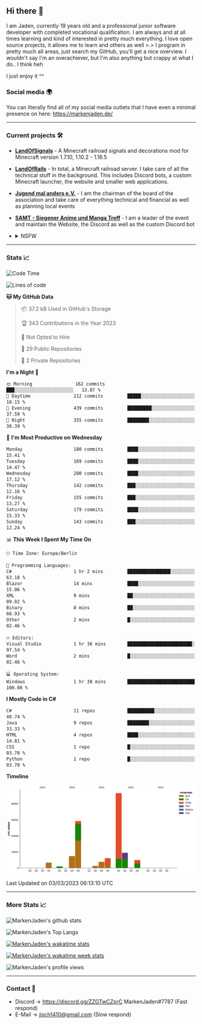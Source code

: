 ## Hi there 👋
I am Jaden, currently 19 years old and a professional junior software developer with completed vocational qualification. I am always and at all times learning and kind of interested in pretty much everything. I love open source projects, it allows me to learn and others as well >.>
I program in pretty much all areas, just search my GitHub, you'll get a nice overview.
I wouldn't say I'm an overachiever, but I'm also anything but crappy at what I do.. I think heh

I just enjoy it ^^

### Social media 🌍

You can literally find all of my social media outlets that I have even a minimal presence on here: https://markenjaden.de/

---

### Current projects 🛠

* [**LandOfSignals**](https://github.com/LandOfRails/LandOfSignals) - A Minecraft railroad signals and decorations mod for Minecraft version 1.7.10, 1.10.2 - 1.16.5
* [**LandOfRails**](https://github.com/LandOfRails) - In total, a Minecraft railroad server. I take care of all the technical stuff in the background. This includes Discord bots, a custom Minecraft launcher, the website and smaller web applications.
* [**Jugend mal anders e.V.**](https://jugendmalanders.de/) - I am the chairman of the board of the association and take care of everything technical and financial as well as planning local events
* [**SAMT - Siegener Anime und Manga Treff**](https://github.com/Siegener-Anime-und-Manga-Treff-SAMT) - I am a leader of the event and maintain the Website, the Discord as well as the custom Discord bot
* <details> 
  <summary>NSFW</summary>
  
  [**Nekos**](https://github.com/MarkenJaden/Nekos) - Website providing you with random lewd neko pics
  
</details>

---

### Stats 📈

<!--START_SECTION:waka-->
![Code Time](http://img.shields.io/badge/Code%20Time-1%2C064%20hrs%2036%20mins-blue)

![Lines of code](https://img.shields.io/badge/From%20Hello%20World%20I%27ve%20Written-109.9%20thousand%20lines%20of%20code-blue)

**🐱 My GitHub Data** 

> 📦 37.2 kB Used in GitHub's Storage 
 > 
> 🏆 343 Contributions in the Year 2023
 > 
> 🚫 Not Opted to Hire
 > 
> 📜 29 Public Repositories 
 > 
> 🔑 2 Private Repositories 
 > 
**I'm a Night 🦉** 

```text
🌞 Morning                162 commits         ███░░░░░░░░░░░░░░░░░░░░░░   13.87 % 
🌆 Daytime                212 commits         █████░░░░░░░░░░░░░░░░░░░░   18.15 % 
🌃 Evening                439 commits         █████████░░░░░░░░░░░░░░░░   37.59 % 
🌙 Night                  355 commits         ████████░░░░░░░░░░░░░░░░░   30.39 % 
```
📅 **I'm Most Productive on Wednesday** 

```text
Monday                   180 commits         ████░░░░░░░░░░░░░░░░░░░░░   15.41 % 
Tuesday                  169 commits         ████░░░░░░░░░░░░░░░░░░░░░   14.47 % 
Wednesday                200 commits         ████░░░░░░░░░░░░░░░░░░░░░   17.12 % 
Thursday                 142 commits         ███░░░░░░░░░░░░░░░░░░░░░░   12.16 % 
Friday                   155 commits         ███░░░░░░░░░░░░░░░░░░░░░░   13.27 % 
Saturday                 179 commits         ████░░░░░░░░░░░░░░░░░░░░░   15.33 % 
Sunday                   143 commits         ███░░░░░░░░░░░░░░░░░░░░░░   12.24 % 
```


📊 **This Week I Spent My Time On** 

```text
🕑︎ Time Zone: Europe/Berlin

💬 Programming Languages: 
C#                       1 hr 2 mins         ████████████████░░░░░░░░░   63.18 % 
Blazor                   14 mins             ████░░░░░░░░░░░░░░░░░░░░░   15.06 % 
XML                      9 mins              ██░░░░░░░░░░░░░░░░░░░░░░░   09.82 % 
Binary                   8 mins              ██░░░░░░░░░░░░░░░░░░░░░░░   08.93 % 
Other                    2 mins              █░░░░░░░░░░░░░░░░░░░░░░░░   02.46 % 

🔥 Editors: 
Visual Studio            1 hr 36 mins        ████████████████████████░   97.54 % 
Word                     2 mins              █░░░░░░░░░░░░░░░░░░░░░░░░   02.46 % 

💻 Operating System: 
Windows                  1 hr 38 mins        █████████████████████████   100.00 % 
```

**I Mostly Code in C#** 

```text
C#                       11 repos            ██████████░░░░░░░░░░░░░░░   40.74 % 
Java                     9 repos             ████████░░░░░░░░░░░░░░░░░   33.33 % 
HTML                     4 repos             ████░░░░░░░░░░░░░░░░░░░░░   14.81 % 
CSS                      1 repo              █░░░░░░░░░░░░░░░░░░░░░░░░   03.70 % 
Python                   1 repo              █░░░░░░░░░░░░░░░░░░░░░░░░   03.70 % 
```



**Timeline**

![Lines of Code chart](https://raw.githubusercontent.com/MarkenJaden/MarkenJaden/main/assets/bar_graph.png)


 Last Updated on 03/03/2023 06:13:10 UTC
<!--END_SECTION:waka-->

---

### More Stats 📈

![MarkenJaden's github stats](https://github-readme-stats.vercel.app/api?username=MarkenJaden&count_private=true&show_icons=true&theme=radical)

![MarkenJaden's Top Langs](https://github-readme-stats.vercel.app/api/top-langs/?username=MarkenJaden&theme=radical)

[![MarkenJaden's wakatime stats](https://github-readme-stats.vercel.app/api/wakatime?username=MarkenJaden&theme=radical)](https://wakatime.com/@17f322c9-222a-48b4-9e15-983c41f7aed4)

[![MarkenJaden's wakatime week stats](https://wakatime.com/badge/user/17f322c9-222a-48b4-9e15-983c41f7aed4.svg)](https://wakatime.com/@17f322c9-222a-48b4-9e15-983c41f7aed4)

<!--[![MarkenJaden's Codewars stats](https://www.codewars.com/users/MarkenJaden/badges/large)](https://www.codewars.com/users/MarkenJaden)-->

![MarkenJaden's profile views](https://komarev.com/ghpvc/?username=MarkenJaden)

---

### Contact 💌

* Discord -> https://discord.gg/ZZGTwCZprC MarkenJaden#7787 (Fast respond)
* E-Mail -> jjsch1410@gmail.com (Slow respond)



<!--
**MarkenJaden/MarkenJaden** is a ✨ _special_ ✨ repository because its `README.md` (this file) appears on your GitHub profile.

Here are some ideas to get you started:

- 🔭 I’m currently working on ...
- 🌱 I’m currently learning ...
- 👯 I’m looking to collaborate on ...
- 🤔 I’m looking for help with ...
- 💬 Ask me about ...
- 📫 How to reach me: ...
- 😄 Pronouns: ...
- ⚡ Fun fact: ...
-->
